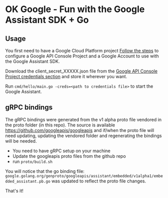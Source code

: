 # OK Google - Fun with the Google Assistant SDK + Go

## Usage

You first need to have a Google Cloud Platform project
[Follow the steps](https://developers.google.com/assistant/sdk/prototype/getting-started-other-platforms/config-dev-project-and-account) to configure a Google API Console Project and a Google Account to use with the Google Assistant SDK.

Download the client_secret_XXXXX.json file from the [Google API Console Project credentials section](https://console.developers.google.com/apis/credentials) and store it wherever you want.

Run `cmd/hello/main.go -creds=<path to credentials file>` to start the Google Assistant.


## gRPC bindings

The gRPC bindings were generated from the v1 alpha proto file vendored
in the proto folder (in this repo).
The source is available https://github.com/googleapis/googleapis
and if/when the proto file will need updating, updating the vendored folder
and regenerating the bindings will be needed.

* You need to have gRPC setup on your machine
* Update the googleapis proto files from the github repo
* run `proto/build.sh`

You will notice that the go binding file: `google.golang.org/genproto/googleapis/assistant/embedded/v1alpha1/embedded_assistant.pb.go` was updated to reflect the proto file changes.

That's it!